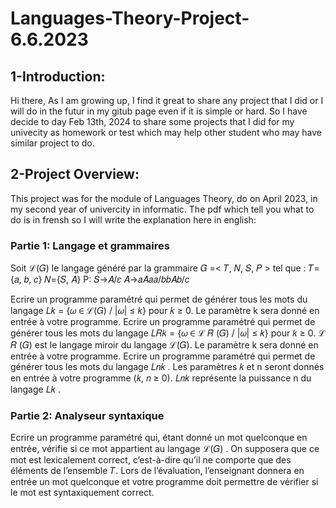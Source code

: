 # Languages-Theory-Project-6.6.2023
## 1-Introduction:
Hi there,
As I am growing up,
I find it great to share any project that I did or I will do in the futur in my gitub page even if it is simple or hard.
So I have decide to day Feb 13th, 2024 to share some projects that I did for my univecity as homework or test which may help other student who may have similar project to do.

## 2-Project Overview:
This project was for the module of Languages Theory, do on April 2023, in my second year of univercity in informatic.
The pdf which tell you what to do is in frensh so I will write the explanation here in english:

### Partie 1: Langage et grammaires
Soit ℒ(𝐺) le langage généré par la grammaire 𝐺 =< 𝑇, 𝑁, 𝑆, 𝑃 > tel que :
𝑇={𝑎, 𝑏, 𝑐}
𝑁={𝑆, 𝐴}
P:
𝑆→𝐴/𝜀
𝐴→𝑎𝐴𝑎𝑎/𝑏𝑏𝐴𝑏/𝑐

Ecrire un programme paramétré qui permet de générer tous les mots du langage
𝐿𝑘 = {𝜔 ∈ ℒ(𝐺) / |𝜔| ≤ 𝑘} pour 𝑘 ≥ 0. Le paramètre k sera donné en entrée à votre programme.
Ecrire un programme paramétré qui permet de générer tous les mots du langage
𝐿𝑅𝑘 = {𝜔 ∈ ℒ 𝑅 (𝐺) / |𝜔| ≤ 𝑘} pour 𝑘 ≥ 0. ℒ 𝑅 (𝐺) est le langage miroir du langage ℒ(𝐺). Le
paramètre k sera donné en entrée à votre programme.
Ecrire un programme paramétré qui permet de générer tous les mots du langage 𝐿𝑛𝑘 . Les
paramètres 𝑘 et n seront donnés en entrée à votre programme (𝑘, 𝑛 ≥ 0). 𝐿𝑛𝑘 représente la puissance
n du langage 𝐿𝑘 .

### Partie 2: Analyseur syntaxique
Ecrire un programme paramétré qui, étant donné un mot quelconque en entrée, vérifie si ce mot
appartient au langage ℒ(𝐺) . On supposera que ce mot est lexicalement correct, c’est-à-dire qu’il ne
comporte que des éléments de l’ensemble 𝑇. Lors de l’évaluation, l’enseignant donnera en entrée un
mot quelconque et votre programme doit permettre de vérifier si le mot est syntaxiquement correct.

